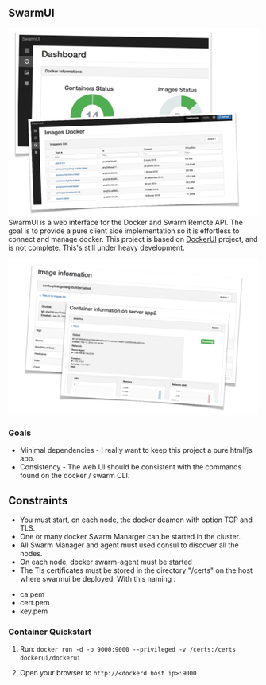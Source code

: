 ## SwarmUI

![Containers](/dashboards.png)
SwarmUI is a web interface for the Docker and Swarm Remote API. The goal is to provide a pure client side implementation so it is effortless to connect and manage docker. This project is based on [DockerUI](https://github.com/crosbymichael/dockerui) project, and is not complete. This's still under heavy development.

![Container](/image-container.png)

### Goals
* Minimal dependencies - I really want to keep this project a pure html/js app.
* Consistency - The web UI should be consistent with the commands found on the docker / swarm CLI.

## Constraints
* You must start, on each node, the docker deamon with option TCP and TLS.
* One or many docker Swarm Manarger can be started in the cluster.
* All Swarm Manager and agent must used consul to discover all the nodes.
* On each node, docker swarm-agent must be started
* The Tls certificates must be stored in the directory "/certs" on the host where swarmui be deployed. With this naming :
 - ca.pem
 - cert.pem
 - key.pem

### Container Quickstart 
1. Run: `docker run -d -p 9000:9000 --privileged -v /certs:/certs dockerui/dockerui`

2. Open your browser to `http://<dockerd host ip>:9000`